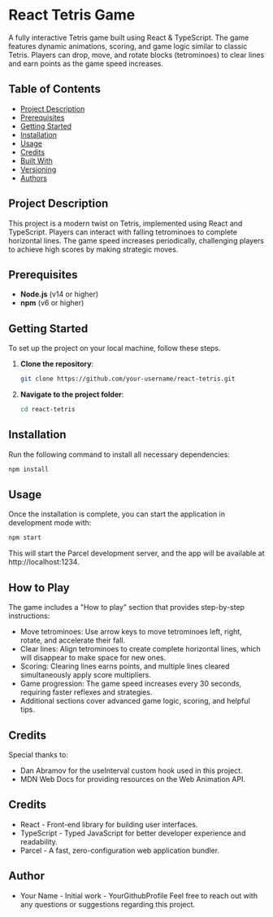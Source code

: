 # React Tetris Game

A fully interactive Tetris game built using React & TypeScript. The game features dynamic animations, scoring, and game logic similar to classic Tetris. Players can drop, move, and rotate blocks (tetrominoes) to clear lines and earn points as the game speed increases.

## Table of Contents
- [Project Description](#project-description)
- [Prerequisites](#prerequisites)
- [Getting Started](#getting-started)
- [Installation](#installation)
- [Usage](#usage)
- [Credits](#credits)
- [Built With](#built-with)
- [Versioning](#versioning)
- [Authors](#authors)

## Project Description

This project is a modern twist on Tetris, implemented using React and TypeScript. Players can interact with falling tetrominoes to complete horizontal lines. The game speed increases periodically, challenging players to achieve high scores by making strategic moves.

## Prerequisites

- **Node.js** (v14 or higher)
- **npm** (v6 or higher)

## Getting Started

To set up the project on your local machine, follow these steps.

1. **Clone the repository**:
   ```sh
   git clone https://github.com/your-username/react-tetris.git
   ```
2. **Navigate to the project folder**:
   ```sh
   cd react-tetris
   ```

## Installation
Run the following command to install all necessary dependencies:
  ```sh
  npm install
  ```
  
## Usage
Once the installation is complete, you can start the application in development mode with:
  ```sh
  npm start
  ```
  This will start the Parcel development server, and the app will be available at http://localhost:1234.

## How to Play
The game includes a "How to play" section that provides step-by-step instructions:
  

* Move tetrominoes: Use arrow keys to move tetrominoes left, right, rotate, and accelerate their fall.
* Clear lines: Align tetrominoes to create complete horizontal lines, which will disappear to make space for new ones.
* Scoring: Clearing lines earns points, and multiple lines cleared simultaneously apply score multipliers.
* Game progression: The game speed increases every 30 seconds, requiring faster reflexes and strategies.
* Additional sections cover advanced game logic, scoring, and helpful tips.

## Credits
Special thanks to:
* Dan Abramov for the useInterval custom hook used in this project.
* MDN Web Docs for providing resources on the Web Animation API.

## Credits
* React - Front-end library for building user interfaces.
* TypeScript - Typed JavaScript for better developer experience and readability.
* Parcel - A fast, zero-configuration web application bundler.

## Author
* Your Name - Initial work - YourGithubProfile
Feel free to reach out with any questions or suggestions regarding this project.
